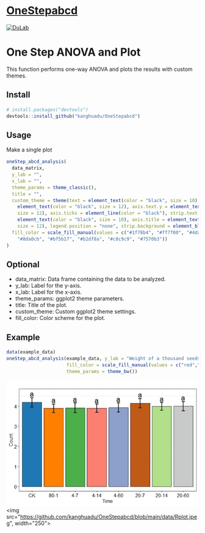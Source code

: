 # [OneStepabcd](https://github.com/kanghuadu/OneStepabcd)
[![DuLab](https://img.shields.io/badge/DuLab-github-blue?logo=github)](https://github.com/kanghuadu)

# One Step ANOVA and Plot
This function performs one-way ANOVA and plots the results with custom themes.

## Install 
```R
# install.packages("devtools")
devtools::install_github("kanghuadu/OneStepabcd")
```

## Usage
Make a single plot
```R
oneStep_abcd_analysis(
  data_matrix,
  y_lab = "",
  x_lab = "",
  theme_params = theme_classic(),
  title = "",
  custom_theme = theme(text = element_text(color = "black", size = 10), axis.text.x =
    element_text(color = "black", size = 12), axis.text.y = element_text(color = "black",
    size = 12), axis.ticks = element_line(color = "black"), strip.text =
    element_text(color = "black", size = 10), axis.title = element_text(color = "black",
    size = 12), legend.position = "none", strip.background = element_blank()),
  fill_color = scale_fill_manual(values = c("#1f78b4", "#ff7f00", "#4daf4a", "#fb8072",
    "#8da0cb", "#bf5b17", "#b2df8a", "#c8c9c9", "#7570b3"))
)
```

## Optional
- data_matrix: Data frame containing the data to be analyzed.
- y_lab: Label for the y-axis.
- x_lab: Label for the x-axis.
- theme_params: ggplot2 theme parameters.
- title: Title of the plot.
- custom_theme: Custom ggplot2 theme settings.
- fill_color: Color scheme for the plot.

## Example
```R
data(example_data)
oneStep_abcd_analysis(example_data, y_lab = "Weight of a thousand seeds", x_lab = NULL,
                      fill_color = scale_fill_manual(values = c("red","green","#c8c9c9", "#7570b3")),
                      theme_params = theme_bw())
```
![](https://github.com/kanghuadu/OneStepabcd/blob/main/data/Rplot.jpeg)
<img src="https://github.com/kanghuadu/OneStepabcd/blob/main/data/Rplot.jpeg", width="250">
